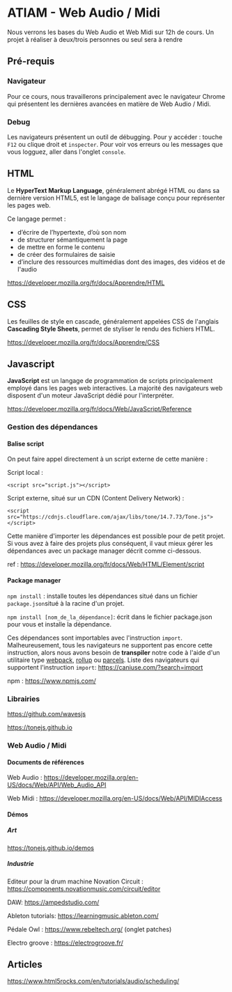 # ATIAM - Web Audio / Midi

Nous verrons les bases du Web Audio et Web Midi sur 12h de cours.
Un projet à réaliser à deux/trois personnes ou seul sera à rendre

## Pré-requis

###  Navigateur

Pour ce cours, nous travaillerons principalement avec le navigateur Chrome qui présentent les dernières avancées en matière de Web Audio / Midi.

### Debug

Les navigateurs présentent un outil de débugging. Pour y accéder : touche ```F12``` ou clique droit et ```inspecter```.
Pour voir vos erreurs ou les messages que vous logguez, aller dans l'onglet ```console```.

## HTML

Le **HyperText Markup Language**, généralement abrégé HTML ou dans sa dernière version HTML5, est le langage de balisage conçu pour représenter les pages web.

Ce langage permet :

- d’écrire de l’hypertexte, d’où son nom
- de structurer sémantiquement la page
- de mettre en forme le contenu
- de créer des formulaires de saisie
- d’inclure des ressources multimédias dont des images, des vidéos et de l'audio

https://developer.mozilla.org/fr/docs/Apprendre/HTML

## CSS

Les feuilles de style en cascade, généralement appelées CSS de l'anglais **Cascading Style Sheets**, permet de styliser le rendu des fichiers HTML.

https://developer.mozilla.org/fr/docs/Apprendre/CSS

## Javascript

**JavaScript** est un langage de programmation de scripts principalement employé dans les pages web interactives. La majorité des navigateurs web disposent d'un moteur JavaScript dédié pour l'interpréter.

https://developer.mozilla.org/fr/docs/Web/JavaScript/Reference

### Gestion des dépendances

#### Balise script

On peut faire appel directement à un script externe de cette manière :

Script local :

```<script src="script.js"></script>```

Script externe, situé sur un CDN (Content Delivery Network) :

```<script src="https://cdnjs.cloudflare.com/ajax/libs/tone/14.7.73/Tone.js"></script>```

Cette manière d'importer les dépendances est possible pour de petit projet. Si vous avez à faire des projets plus conséquent, il vaut mieux gérer les dépendances avec un package manager décrit comme ci-dessous.

ref : https://developer.mozilla.org/fr/docs/Web/HTML/Element/script

#### Package manager


```npm install``` : installe toutes les dépendances situé dans un fichier ```package.json```situé à la racine d'un projet.

```npm install [nom_de_la_dépendance]```: écrit dans le fichier package.json pour vous et installe la dépendance.

Ces dépendances sont importables avec l'instruction ```import```.
Malheureusement, tous les navigateurs ne supportent pas encore cette instruction, alors nous avons besoin de **transpiler** notre code à l'aide d'un utilitaire type [webpack](https://webpack.js.org/), [rollup](https://rollupjs.org/guide/en/) ou [parcels](https://parceljs.org/).
Liste des navigateurs qui supportent l'instruction ```import```: https://caniuse.com/?search=import


npm : https://www.npmjs.com/


### Librairies

https://github.com/wavesjs

https://tonejs.github.io

### Web Audio / Midi

#### Documents de références

Web Audio : https://developer.mozilla.org/en-US/docs/Web/API/Web_Audio_API

Web Midi : https://developer.mozilla.org/en-US/docs/Web/API/MIDIAccess

#### Démos

##### Art

https://tonejs.github.io/demos


##### Industrie

Editeur pour la drum machine Novation Circuit : https://components.novationmusic.com/circuit/editor

DAW: https://ampedstudio.com/

Ableton tutorials: https://learningmusic.ableton.com/

Pédale Owl : https://www.rebeltech.org/ (onglet patches)

Electro groove : https://electrogroove.fr/


## Articles

https://www.html5rocks.com/en/tutorials/audio/scheduling/



